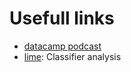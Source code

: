# Usefull links
- [datacamp podcast](https://www.datacamp.com/community/podcast)
- [lime](https://github.com/marcotcr/lime): Classifier analysis
